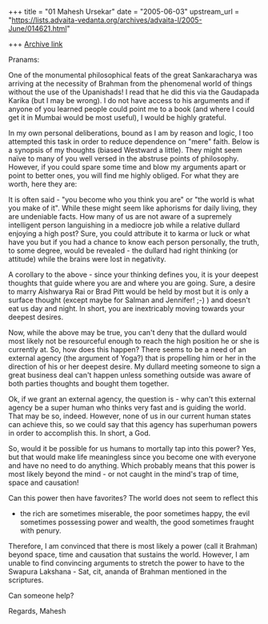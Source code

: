 +++
title = "01 Mahesh Ursekar"
date = "2005-06-03"
upstream_url = "https://lists.advaita-vedanta.org/archives/advaita-l/2005-June/014621.html"

+++
[Archive link](https://lists.advaita-vedanta.org/archives/advaita-l/2005-June/014621.html)

Pranams:

 One of the monumental philosophical feats of the great Sankaracharya was 
arriving at the necessity of Brahman from the phenomenal world of things 
without the use of the Upanishads! I read that he did this via the Gaudapada 
Karika (but I may be wrong). I do not have access to his arguments and if 
anyone of you learned people could point me to a book (and where I could get 
it in Mumbai would be most useful), I would be highly grateful.

 In my own personal deliberations, bound as I am by reason and logic, I too 
attempted this task in order to reduce dependence on "mere" faith. Below is 
a synopsis of my thoughts (biased Westward a little). They might seem naïve 
to many of you well versed in the abstruse points of philosophy. However, if 
you could spare some time and blow my arguments apart or point to better 
ones, you will find me highly obliged. For what they are worth, here they 
are:

 It is often said - "you become who you think you are" or "the world is what 
you make of it". While these might seem like aphorisms for daily living, 
they are undeniable facts. How many of us are not aware of a supremely 
intelligent person languishing in a mediocre job while a relative dullard 
enjoying a high post? Sure, you could attribute it to karma or luck or what 
have you but if you had a chance to know each person personally, the truth, 
to some degree, would be revealed - the dullard had right thinking (or 
attitude) while the brains were lost in negativity. 

 A corollary to the above - since your thinking defines you, it is your 
deepest thoughts that guide where you are and where you are going. Sure, a 
desire to marry Aishwarya Rai or Brad Pitt would be held by most but it is 
only a surface thought (except maybe for Salman and Jennifer! ;-) ) and 
doesn't eat us day and night. In short, you are inextricably moving towards 
your deepest desires.

 Now, while the above may be true, you can't deny that the dullard would 
most likely not be resourceful enough to reach the high position he or she 
is currently at. So, how does this happen? There seems to be a need of an 
external agency (the argument of Yoga?) that is propelling him or her in the 
direction of his or her deepest desire. My dullard meeting someone to sign a 
great business deal can't happen unless something outside was aware of both 
parties thoughts and bought them together. 

 Ok, if we grant an external agency, the question is - why can't this 
external agency be a super human who thinks very fast and is guiding the 
world. That may be so, indeed. However, none of us in our current human 
states can achieve this, so we could say that this agency has superhuman 
powers in order to accomplish this. In short, a God.

 So, would it be possible for us humans to mortally tap into this power? 
Yes, but that would make life meaningless since you become one with everyone 
and have no need to do anything. Which probably means that this power is 
most likely beyond the mind - or not caught in the mind's trap of time, 
space and causation! 

 Can this power then have favorites? The world does not seem to reflect this 
- the rich are sometimes miserable, the poor sometimes happy, the evil 
sometimes possessing power and wealth, the good sometimes fraught with 
penury. 

 Therefore, I am convinced that there is most likely a power (call it 
Brahman) beyond space, time and causation that sustains the world. However, 
I am unable to find convincing arguments to stretch the power to have to the 
Swapura Lakshana - Sat, cit, ananda of Brahman mentioned in the scriptures.

 Can someone help?

 Regards, Mahesh

